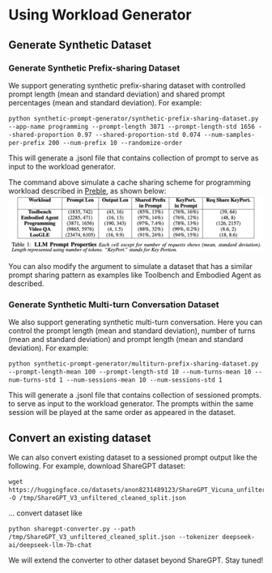 # Using Workload Generator


## Generate Synthetic Dataset 
### Generate Synthetic Prefix-sharing Dataset

We support generating synthetic prefix-sharing dataset with controlled prompt length (mean and standard deviation) and shared prompt percentages (mean and standard deviation). For example:

```shell
python synthetic-prompt-generator/synthetic-prefix-sharing-dataset.py --app-name programming --prompt-length 3871 --prompt-length-std 1656 --shared-proportion 0.97 --shared-proportion-std 0.074 --num-samples-per-prefix 200 --num-prefix 10 --randomize-order
```
This will generate a .jsonl file that contains collection of prompt to serve as input to the workload generator. 

The command above simulate a cache sharing scheme for programming workload described in [Preble](https://arxiv.org/pdf/2407.00023), as shown below:
![image](dataset-examples.png)

You can also modify the argument to simulate a dataset that has a similar prompt sharing pattern as examples like Toolbench and Embodied Agent as described. 


### Generate Synthetic Multi-turn Conversation Dataset
We also support generating synthetic multi-turn conversation. Here you can control the prompt length (mean and standard deviation), number of turns (mean and standard deviation) and prompt length (mean and standard deviation). For example:

```shell
python synthetic-prompt-generator/multiturn-prefix-sharing-dataset.py --prompt-length-mean 100 --prompt-length-std 10 --num-turns-mean 10 --num-turns-std 1 --num-sessions-mean 10 --num-sessions-std 1
```
This will generate a .jsonl file that contains collection of sessioned prompts. to serve as input to the workload generator. The prompts within the same session will be played at the same order as appeared in the dataset. 


## Convert an existing dataset

We can also convert existing dataset to a sessioned prompt output like the following. For example, download ShareGPT dataset:

```shell
wget https://huggingface.co/datasets/anon8231489123/ShareGPT_Vicuna_unfiltered/resolve/main/ShareGPT_V3_unfiltered_cleaned_split.json -O /tmp/ShareGPT_V3_unfiltered_cleaned_split.json
```

... convert dataset like 

```shell
python sharegpt-converter.py --path /tmp/ShareGPT_V3_unfiltered_cleaned_split.json --tokenizer deepseek-ai/deepseek-llm-7b-chat

```
We will extend the converter to other dataset beyond ShareGPT. Stay tuned!